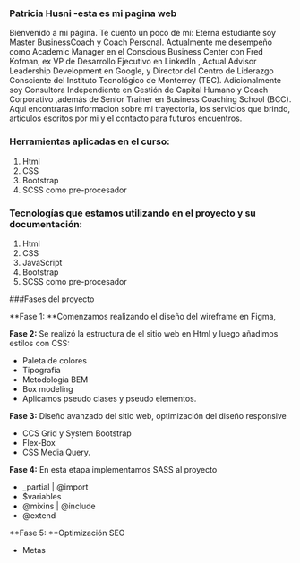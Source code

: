 ### Patricia Husni -esta es mi pagina web

Bienvenido a mi página. Te cuento un poco de mí: Eterna estudiante soy Master BusinessCoach y Coach Personal. Actualmente me desempeño como Academic Manager en el Conscious Business Center con Fred Kofman, ex VP de Desarrollo Ejecutivo en LinkedIn , Actual Advisor Leadership Development en Google, y Director del Centro de Liderazgo Consciente del Instituto Tecnológico de Monterrey (TEC). Adicionalmente soy Consultora Independiente en Gestión de Capital Humano y Coach Corporativo ,además de Senior Trainer en Business Coaching School (BCC). Aqui encontraras informacion sobre mi trayectoria, los servicios que brindo, articulos escritos por mi y el contacto para futuros encuentros.

### Herramientas aplicadas en el curso:

1. Html 
2. CSS 
4. Bootstrap 
5. SCSS como pre-procesador

### Tecnologías que estamos utilizando en el proyecto y su documentación:

1. Html 
2. CSS 
3. JavaScript 
4. Bootstrap 
5. SCSS como pre-procesador

###Fases del proyecto

**Fase 1: **Comenzamos realizando el diseño del wireframe en Figma,

**Fase 2:** Se realizó la estructura de el sitio web en Html y luego añadimos estilos con CSS:
- Paleta de colores 
- Tipografía 
- Metodología BEM 
- Box modeling 
- Aplicamos pseudo clases y pseudo elementos.

**Fase 3:** Diseño avanzado del sitio web, optimización del diseño responsive 
- CCS Grid y System Bootstrap 
- Flex-Box 
- CSS Media Query.

**Fase 4:** En esta etapa implementamos SASS al proyecto
- _partial | @import 
- $variables 
- @mixins | @include 
- @extend 

**Fase 5: **Optimización SEO
- Metas
